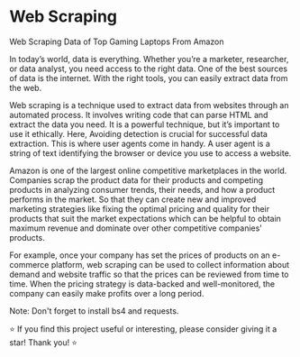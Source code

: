 # Web Scraping
Web Scraping Data of Top Gaming Laptops From Amazon

In today’s world, data is everything. Whether you’re a marketer, researcher, or data analyst, you need access to the right data. One of the best sources of data is the internet. With the right tools, you can easily extract data from the web. 

Web scraping is a technique used to extract data from websites through an automated process. It involves writing code that can parse HTML and extract the data you need. It is a powerful technique, but it’s important to use it ethically.
Here, Avoiding detection is crucial for successful data extraction. This is where user agents come in handy. A user agent is a string of text identifying the browser or device you use to access a website.

Amazon is one of the largest online competitive marketplaces in the world. Companies scrap the product data for their products and competing products in analyzing consumer trends, their needs, and how a product performs in the market. So that they can create new and improved marketing strategies like fixing the optimal pricing and quality for their products that suit the market expectations which can be helpful to obtain maximum revenue and dominate over other competitive companies' products.

For example, once your company has set the prices of products on an e-commerce platform, web scraping can be used to collect information about demand and website traffic so that the prices can be reviewed from time to time. When the pricing strategy is data-backed and well-monitored, the company can easily make profits over a long period.

Note: Don't forget to install bs4 and requests.

⭐️ If you find this project useful or interesting, please consider giving it a star! Thank you! ⭐️
